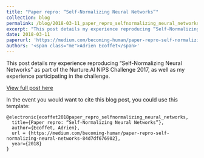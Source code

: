 ```yaml
---
title: "Paper repro: “Self-Normalizing Neural Networks”"
collection: blog
permalink: /blog/2018-03-11_paper_repro_selfnormalizing_neural_networks
excerpt: "This post details my experience reproducing “Self-Normalizing Neural Networks” as part of the Nurture.AI NIPS Challenge 2017, as well as my experience participating in the challenge."
date: 2018-03-11
paperurl: 'https://medium.com/becoming-human/paper-repro-self-normalizing-neural-networks-84d7df676902'
authors: '<span class="me">Adrien Ecoffet</span>'
---
```

This post details my experience reproducing “Self-Normalizing Neural Networks” as part of the Nurture.AI NIPS Challenge 2017, as well as my experience participating in the challenge.


[View full post here](https://medium.com/becoming-human/paper-repro-self-normalizing-neural-networks-84d7df676902)

In the event you would want to cite this blog post, you could use this template:
```
@electronic{ecoffet2018paper_repro_selfnormalizing_neural_networks,
  title={Paper repro: “Self-Normalizing Neural Networks”},
  author={Ecoffet, Adrien},
  url = {https://medium.com/becoming-human/paper-repro-self-normalizing-neural-networks-84d7df676902},
  year={2018}
}
```